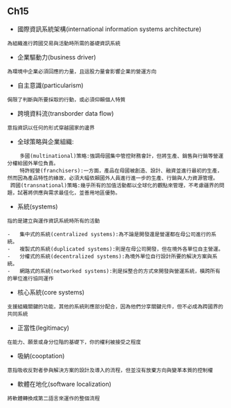 ## __Ch15__ ##
- 國際資訊系統架構(international information systems architecture)
```
為組織進行跨國交易與活動時所需的基礎資訊系統
```
- 企業驅動力(business driver)
```
為環境中企業必須回應的力量，且這股力量會影響企業的營運方向
```
- 自主意識(particularism)
```
侷限了判斷與所要採取的行動，或必須仰賴個人特質
```
- 跨境資料流(transborder data flow)
```
意指資訊以任何的形式穿越國家的邊界
```
- 全球策略與企業組織:
```	境內出口商(domestic exporter)策略:將公司的活動大幅度地集中在發源母國。
	多國(multinational)策略:強調母國集中管控財務會計，但將生產、銷售與行銷等營運分權給國外單位負責。
	特許經營(franchisers):一方面，產品在母國被創造、設計、融資並進行最初的生產，然而因為產品特性的緣故，必須大幅依賴國外人員進行進一步的生產、行銷與人力資源管理。
 跨國(transnational)策略:幾乎所有的加值活動都以全球化的觀點來管理，不考慮疆界的問題，試著將供應與需求最佳化，並善用地區優勢。
```
- 系統(systems)
```
指的是建立與運作資訊系統時所有的活動

-	集中式的系統(centralized systems):為不論是開發還是營運都在母公司進行的系統。
-	複製式的系統(duplicated systems):則是在母公司開發，但在境外各單位自主營運。
-	分權式的系統(decentralized systems):為境外單位自行設計所要的解決方案與系統。
-	網路式的系統(networked systems):則是採整合的方式來開發與營運系統，橫跨所有的單位進行協同運作
```
- 核心系統(core systems)
```
支援組織關鍵的功能，其他的系統則應部分配合，因為他們分享關鍵元件，但不必成為跨國界的共同系統
```
- 正當性(legitimacy)
```
在能力、願景或身分位階的基礎下，你的權利被接受之程度
```
- 吸納(cooptation)
```
意指吸收反對者參與解決方案的設計及導入的流程，但並沒有放棄方向與變革本質的控制權
```
- 軟體在地化(software localization)
```
將軟體轉換成第二語言來運作的整個流程
```

